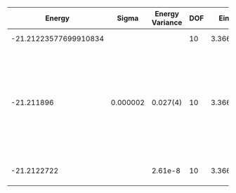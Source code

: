 | Energy                | Sigma    | Energy Variance | DOF | Einf    | Method                                                       | Reference |
|-----------------------|----------|-----------------|-----|---------|--------------------------------------------------------------|-----------|
| -21.21223577699910834 |          |                 | 10  | 3.36625 | Exact diagonalization                                        | [code](https://github.com/varbench/methods/blob/main/scripts/Hubbard/square_16_P_5_2.1544/ed_lattice_symmetries.sh) |
| -21.211896            | 0.000002 | 0.027(4)        | 10  | 3.36625 | VMC Hidden Fermion Determinant State Ansatz (N_hidden = 10. Single hidden layer fully connected net with alpha = 64). C4 and K = 0 projections | TODO: ask Javier |
| -21.2122722           |          | 2.61e-8         | 10  | 3.36625 | DMRG (MaxBondDim 7000)                                       | TODO: ask Max |
